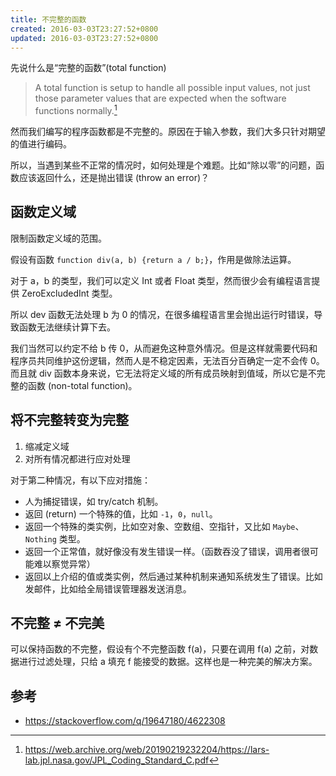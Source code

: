 ```yaml
---
title: 不完整的函数
created: 2016-03-03T23:27:52+0800
updated: 2016-03-03T23:27:52+0800
---
```



先说什么是“完整的函数”(total function)

> A total function is setup to handle all possible input values, not just those parameter values that are expected when the software functions normally.[^1]

[^1]: https://web.archive.org/web/20190219232204/https://lars-lab.jpl.nasa.gov/JPL_Coding_Standard_C.pdf


然而我们编写的程序函数都是不完整的。原因在于输入参数，我们大多只针对期望的值进行编码。

所以，当遇到某些不正常的情况时，如何处理是个难题。比如“除以零”的问题，函数应该返回什么，还是抛出错误 (throw an error)？

## 函数定义域

限制函数定义域的范围。

假设有函数 `function div(a, b) {return a / b;}`，作用是做除法运算。

对于 a，b 的类型，我们可以定义 Int 或者 Float 类型，然而很少会有编程语言提供 ZeroExcludedInt 类型。

所以 dev 函数无法处理 b 为 0 的情况，在很多编程语言里会抛出运行时错误，导致函数无法继续计算下去。

我们当然可以约定不给 b 传 0，从而避免这种意外情况。但是这样就需要代码和程序员共同维护这份逻辑，然而人是不稳定因素，无法百分百确定一定不会传 0。
而且就 div 函数本身来说，它无法将定义域的所有成员映射到值域，所以它是不完整的函数 (non-total function)。

## 将不完整转变为完整

1. 缩减定义域
2. 对所有情况都进行应对处理

对于第二种情况，有以下应对措施：

- 人为捕捉错误，如 try/catch 机制。
- 返回 (return) 一个特殊的值，比如 `-1`，`0`，`null`。
- 返回一个特殊的类实例，比如空对象、空数组、空指针，又比如 `Maybe`、`Nothing` 类型。
- 返回一个正常值，就好像没有发生错误一样。（函数吞没了错误，调用者很可能难以察觉异常）
- 返回以上介绍的值或类实例，然后通过某种机制来通知系统发生了错误。比如发邮件，比如给全局错误管理器发送消息。

## 不完整 ≠ 不完美

可以保持函数的不完整，假设有个不完整函数 f(a)，只要在调用 f(a) 之前，对数据进行过滤处理，只给 a 填充 f 能接受的数据。这样也是一种完美的解决方案。

## 参考

- https://stackoverflow.com/q/19647180/4622308
